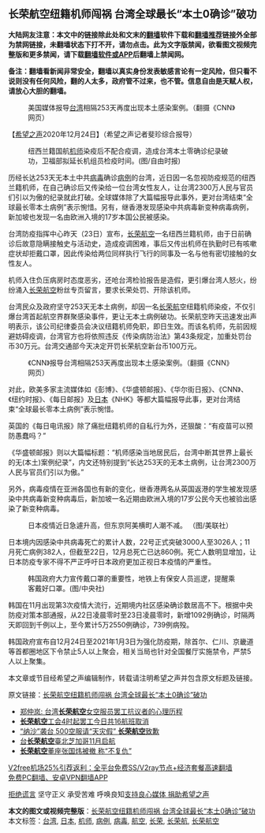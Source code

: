  <h2>长荣航空纽籍机师闯祸 台湾全球最长“本土0确诊”破功</h2> <p class="notice"><b>大陆网友注意：本文中的链接除此处和文末的<a href="https://github.com/bannedbook/fanqiang" >翻墙</a>软件下载和<a href="https://github.com/killgcd/justmysocks/blob/master/README.md">翻墙推荐</a>链接外全部为禁网链接，未翻墙状态下打不开，请勿点击。此为文字版禁闻，欲看图文视频完整版和更多禁闻，请下载<a href="https://github.com/bannedbook/fanqiang">翻墙软件或APP</a>后翻墙上禁闻网。</p><p>备注：翻墙看新闻非常安全，翻墙以真实身份发表敏感言论有一定风险，但只看不说则没有任何风险，翻的人太多，政府管不过来，也不管。信息自由是天赋人权，请放心大胆的翻墙。</b></p>  <div class="entry"> <figure><figcaption>美国媒体报导<a href="https://www.bannedbook.org/bnews/tag/%e5%8f%b0%e6%b9%be/" class="st_tag internal_tag" rel="tag" title="标签 台湾 下的日志">台湾</a>相隔253天再度出现本土感染案例。（翻摄《CNN》网页）</figcaption></figure> <p>【<span class='wp_keywordlink_affiliate'><a href="https://www.soundofhope.org" title="希望之声" target="_blank">希望之声</a></span>2020年12月24日】（希望之声记者斐珍综合报导）</p> <figure><figcaption>纽西兰籍国航<a href="https://www.bannedbook.org/bnews/tag/%E6%9C%BA%E5%B8%88/" class="st_tag internal_tag" rel="tag" title="标签 机师 下的日志">机师</a>染疫后不配合疫调，造成台湾本土零确诊纪录破功，卫福部拟延长机组员检疫时间。(图/自由时报)</figcaption></figure> <p>历经长达253天无本土中共<a href="https://www.bannedbook.org/bnews/tag/%e7%97%85%e6%af%92/" class="st_tag internal_tag" rel="tag" title="标签 病毒 下的日志">病毒</a>确诊<a href="https://www.bannedbook.org/bnews/tag/%E7%97%85%E4%BE%8B/" class="st_tag internal_tag" rel="tag" title="标签 病例 下的日志">病例</a>的台湾，近日因一名忽视防疫规范的纽西兰籍机师，在自己确诊后又传染给一位台湾女性友人，让台湾2300万人民与官员们引以为傲的纪录就此打破。全球媒体除了大篇幅报导此事外，更对台湾结束“全球最长零本土病例”表示惋惜。另有，继香港发现感染中共病毒新变种病毒病例，新加坡也发现一名由欧洲入境的17岁本国公民被感染。</p> <p>台湾防疫指挥中心昨天（23日）宣布，<a href="https://www.bannedbook.org/bnews/tag/%E9%95%BF%E8%8D%A3%E8%88%AA%E7%A9%BA/" class="st_tag internal_tag" rel="tag" title="标签 长荣航空 下的日志">长荣航空</a>一名纽西兰籍机师，由于日前确诊后故意隐瞒接触史与活动史，造成疫调困难，事后又传出机师在执勤时已有咳嗽症状却拒戴口罩，因此传染给两位同样执行飞行的同事及一名与他有密切接触的女性友人。</p>  <p>机师入住负压病房时态度恶劣，还呛台湾检验报告是造假，更引爆台湾人怒火，纷纷涌入<a href="https://www.bannedbook.org/bnews/tag/%E9%95%BF%E8%8D%A3/" class="st_tag internal_tag" rel="tag" title="标签 长荣 下的日志">长荣</a><a href="https://www.bannedbook.org/bnews/tag/%E8%88%AA%E7%A9%BA/" class="st_tag internal_tag" rel="tag" title="标签 航空 下的日志">航空</a>粉丝专页留言，要求长荣处罚、开除该机师。</p> <p>台湾民众及政府坚守253天无本土病例，却因一名<a href="https://www.bannedbook.org/bnews/tag/%E9%95%BF%E8%8D%A3%E8%88%AA/" class="st_tag internal_tag" rel="tag" title="标签 长荣航 下的日志">长荣航</a>空纽籍机师染疫，不仅引爆台湾首起航空界群聚感染事件，更让无本土病例破功。长荣航空昨天迅速发出声明表示，该公司纪律委员会决议纽籍机师免职，即日生效。而该名机师，先前因规避妨碍疫调，台湾官方也将依照违反《传染病防治法》第43条规定，加重处罚台币30万元。台湾交通部今天决定开罚长荣航空新台币100万元。</p> <figure><figcaption>《CNN》报导台湾相隔253天再度出现本土感染案例。（翻摄《CNN》网页）</figcaption></figure> <p>对此，欧美多家主流媒体如《彭博》、《华盛顿邮报》、《华尔街日报》、《CNN》、《纽约时报》、《每日邮报》及<a href="https://www.bannedbook.org/bnews/tag/%e6%97%a5%e6%9c%ac/" class="st_tag internal_tag" rel="tag" title="标签 日本 下的日志">日本</a>《NHK》等都大篇幅报导此事，更对台湾结束“全球最长零本土病例”表示惋惜。</p>  <p>英国的《每日电讯报》除了痛批纽籍机师的自私行为外，还狠酸：“有疫苗可以预防愚蠢吗？”</p> <p>《华盛顿邮报》则以大篇幅标题：“机师感染当地居民后，台湾中断其世界上最长的无(本土)案例纪录”，内文还特别提到“长达253天的无本土病例，让台湾2300万人民与官员们引以为傲。”</p> <p>另外，病毒疫情在亚洲各国也有新的变化，继香港两名从英国返港的学生被发现感染中共病毒新变种病毒后，新加坡一名近期由欧洲入境的17岁公民今天也被验出感染了新变种病毒。</p>  <figure><figcaption>日本疫情近日急遽升高，但东京阿美横町人潮不减。 （图/美联社）</figcaption></figure> <p>日本境内因感染中共病毒死亡的累计人数，22号正式突破3000人至3026人；11月死亡病例382人，但截至22日，12月总死亡已达860例。死亡人数明显增加，让日本防疫专家不得不严正呼吁日本政府更加正视日本疫情的严重性。</p> <figure><figcaption>韩国政府大力宣传戴口罩的重要性，地铁上有保安人员巡逻，提醒乘客戴好口罩。(图/中央社)</figcaption></figure> <p>韩国在11月出现第3次疫情大流行，近期境内社区感染确诊数居高不下。根据中央防疫对策本部通报，从22日凌晨零时至23日凌晨零时，新增1092例确诊，时隔两天即回到千例以上，至今累计5万2550例确诊，739例病殁。</p> <p>韩国政府宣布自12月24日至2021年1月3日为强化防疫期，除首尔、仁川、京畿道等首都圈地区下令禁止5人以上聚会，相关当局也针对全国餐厅实施禁令，严禁5人以上聚集。</p>  <p>本文章或节目经希望之声编辑制作，转载请注明希望之声并包含原文标题及链接。</p> <p>原文链接：<a class="src_link"  href="https://www.soundofhope.org/post/456772" target="_blank">长荣航空纽籍机师闯祸 台湾全球最长“本土0确诊”破功</a></p> <ul class='op-related-articles' title='相关阅读'> <li><a href='https://www.bannedbook.org/bnews/baitai/20190628/1149988.html' target='_blank'>郑仲岚: 台湾<b>长荣航空</b>女空服员罢工抗议者的心理历程</a></li> <li><a href='https://www.bannedbook.org/bnews/baitai/20190620/1146389.html' target='_blank'><b>长荣航空</b>工会4时起罢工今日共16航班取消</a></li> <li><a href='https://www.bannedbook.org/bnews/cnnews/20170730/799592.html' target='_blank'>“纳沙”袭台 500空服请“天灾假” <b>长荣航空</b>致歉</a></li> <li><a href='https://www.bannedbook.org/bnews/sohnews/20160530/539404.html' target='_blank'>台<b>长荣航空</b>臺北芝加哥11月启航</a></li> <li><a href='https://www.bannedbook.org/bnews/taiwannews/20160313/512259.html' target='_blank'><b>长荣航空</b>董座张国炜被撤 称“不复仇”</a></li> </ul> <p class="texttj"> <a href="https://www.bannedbook.org/forum23/topic22702.html" target="_blank">V2free机场25%引荐返利：全平台免费SS/V2ray节点+经济套餐高速翻墙</a><br/> <a href="https://github.com/bannedbook/fanqiang/wiki/%E7%A6%81%E9%97%BB%E7%BD%91%E5%AE%89%E5%8D%93%E7%BF%BB%E5%A2%99%E6%96%B0%E9%97%BBAPP" target="_blank">免费PC翻墙、安卓VPN翻墙APP</a></p><p><span class='wp_keywordlink'><a href="https://www.bannedbook.org/forum2/topic1584.html" title="《拒绝谎言》" target="_blank">拒绝谎言</a></span> 坚守正义 承受苦难 呼唤良知<a href="/page/donate">支持良心媒体 捐助希望之声</a></p><a name='sharetosocial'></a>       <div><b>本文的图文或视频完整版</b>：<a href='https://www.bannedbook.org/bnews/comments/20201224/1454156.html'>长荣航空纽籍机师闯祸 台湾全球最长“本土0确诊”破功</a></div>  </div><!--END ENTRY--> <div class="postfooter"> <div>本文标签：<a href="https://www.bannedbook.org/bnews/tag/%e5%8f%b0%e6%b9%be/" rel="tag">台湾</a>, <a href="https://www.bannedbook.org/bnews/tag/%e6%97%a5%e6%9c%ac/" rel="tag">日本</a>, <a href="https://www.bannedbook.org/bnews/tag/%E6%9C%BA%E5%B8%88/" rel="tag">机师</a>, <a href="https://www.bannedbook.org/bnews/tag/%E7%97%85%E4%BE%8B/" rel="tag">病例</a>, <a href="https://www.bannedbook.org/bnews/tag/%e7%97%85%e6%af%92/" rel="tag">病毒</a>, <a href="https://www.bannedbook.org/bnews/tag/%E8%88%AA%E7%A9%BA/" rel="tag">航空</a>, <a href="https://www.bannedbook.org/bnews/tag/%E9%95%BF%E8%8D%A3/" rel="tag">长荣</a>, <a href="https://www.bannedbook.org/bnews/tag/%E9%95%BF%E8%8D%A3%E8%88%AA/" rel="tag">长荣航</a>, <a href="https://www.bannedbook.org/bnews/tag/%E9%95%BF%E8%8D%A3%E8%88%AA%E7%A9%BA/" rel="tag">长荣航空</a></div>  </div><!--END POSTFOOTER--> 